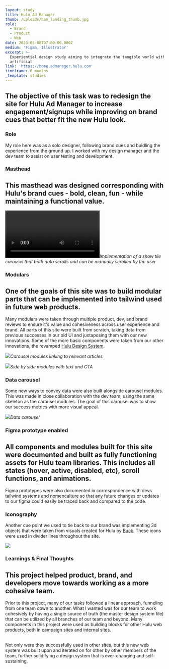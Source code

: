 ```yaml
---
layout: study
title: Hulu Ad Manager
thumb: /uploads/ham_landing_thumb.jpg
role:
  - Brand
  - Product
  - Web
date: 2023-05-08T07:00:00.000Z
medium: 'Figma, Illustrator'
excerpt: >-
  Experiential design study aiming to integrate the tangible world with the
  artificial
link: 'https://home.admanager.hulu.com'
timeframe: 6 months
_template: studies
---
```








## The objective of this task was to redesign the site for Hulu Ad Manager to increase engagement/signups while improving on brand cues that better fit the new Hulu look.

### Role

My role here was as a solo designer, following brand cues and buidling the experience from the ground up. I worked with my design manager and the dev team to assist on user testing and development.

### Masthead




## This masthead was designed corresponding with Hulu's brand cues - bold, clean, fun - while maintaining a functional value.



![](/uploads/ham_masthead.mp4)_Implementation of a show tile carousel that both auto scrolls and can be manually scrolled by the user_

### Modulars

## One of the goals of this site was to build modular parts that can be implemented into tailwind used in future web products.

Many modulars were taken through multiple product, dev, and brand reviews to ensure it's value and cohesiveness across user experience and brand. All parts of this site were built from scratch, taking data from previous successes in our old UI and juxtaposing them with our new innovations. Some of the more basic components were taken from our other innovations, the revamped [Hulu Design System](https://eunsoolee.co/2023/05/07/pushing-buttons.html).

![](/uploads/ham_modular001.jpg)_Carousel modules linking to relevant articles_

![](/uploads/ham_modular002.jpg)_Side by side modules with text and CTA_

### Data carousel

Some new ways to convey data were also built alongside carousel modules. This was made in close collaboration with the dev team, using the same skeleton as the carousel modules. The goal of this carousel was to show our success metrics with more visual appeal.

![](/uploads/ham_modulars003.jpg)_Data carousel_


### Figma prototype enabled

## All components and modules built for this site were documented and built as fully functioning assets for Hulu team libraries. This includes all states (hover, active, disabled, etc), scroll functions, and animations.

Figma prototypes were also documented in correspondence with devs tailwind systems and nomencalture so that any future changes or updates to our figma could easily be traced back and compared to the code.


### Iconography

Another cue point we used to tie back to our brand was implementing 3d objects that were taken from visuals created for Hulu by [Buck](https://buck.co). These icons were used in divider lines throughout the site.

![](/uploads/ham_icons.jpg)

### Learnings & Final Thoughts

## This project helped product, brand, and developers move towards working as a more cohesive team.

Prior to this project, many of our tasks followed a linear approach, funneling from one team down to another. What I wanted was for our team to work cohesively by having a single source of truth (the master design system file) that can be utilized by all branches of our team and beyond. Many components in this project were used as building blocks for other Hulu web products, both in campaign sites and internal sites.
<br><br>

Not only were they successfully used in other sites, but this new web system was built upon and iterated on for other by other members of the team, further solidifying a design system that is ever-changing and self-sustaining.

